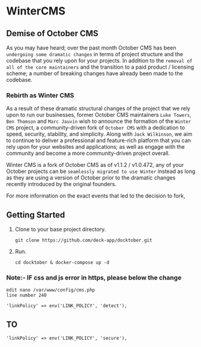 # WinterCMS 
## Demise of October CMS
As you may have heard; over the past month October CMS has been `undergoing some dramatic changes` in terms of project structure and the codebase that you rely upon for your projects. In addition to the `removal of all of the core maintainers` and the transition to a paid product / licensing scheme; a number of breaking changes have already been made to the codebase.
### Rebirth as Winter CMS

As a result of these dramatic structural changes of the project that we rely upon to run our businesses, former October CMS maintainers `Luke Towers`, `Ben Thomson` and `Marc Jauvin` wish to announce the formation of the `Winter CMS` project, a community-driven fork of `October CMS` with a dedication to speed, security, stability, and simplicity. Along with `Jack Wilkinson`, we aim to continue to deliver a professional and feature-rich platform that you can rely upon for your websites and applications; as well as engage with the community and become a more community-driven project overall.

Winter CMS is a fork of October CMS as of v1.1.2 / v1.0.472, any of your October projects can be `seamlessly migrated to use Winter` instead as long as they are using a version of October prior to the dramatic changes recently introduced by the original founders.

For more information on the exact events that led to the decision to fork,

## Getting Started

1. Clone to your base project directory.

	```
	git clone https://github.com/deck-app/docktober.git
	```

2. Run.

    ```
	cd docktober & docker-compose up -d
	```

### Note:- IF css and js error in https, please below the change

```
edit nano /var/www/config/cms.php
line number 240
```
```
'linkPolicy' => env('LINK_POLICY', 'detect'),
```
## TO
```
'linkPolicy' => env('LINK_POLICY', 'secure'),
```